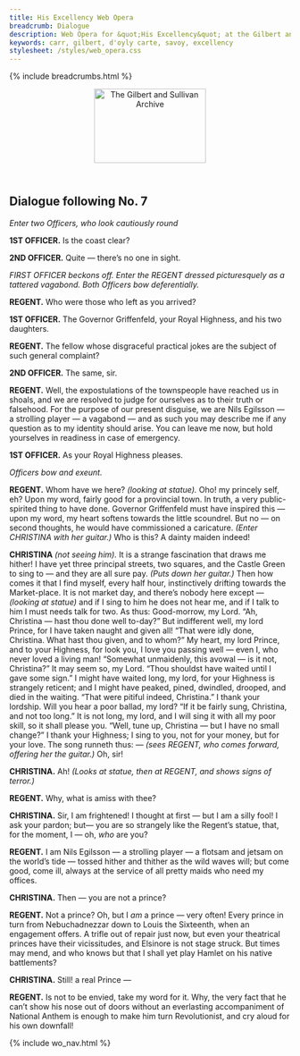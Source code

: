 ```yaml
---
title: His Excellency Web Opera
breadcrumb: Dialogue
description: Web Opera for &quot;His Excellency&quot; at the Gilbert and Sullivan Archive
keywords: carr, gilbert, d'oyly carte, savoy, excellency
stylesheet: /styles/web_opera.css
---
```


{% include breadcrumbs.html %}
<header>
    <a href="../../index.html"><img src="https://gsarchive.net/layout/images/logo3sm.jpg" alt="The Gilbert and Sullivan Archive" width="200" height="133" border="0"></a>
    <div class=titlecard style="background-color: #515056; background-image: url(../graphics/title.gif)" title="His Excellency"></div>
</header>

## Dialogue following No. 7

*Enter two Officers, who look cautiously round*

**1ST OFFICER.** Is the coast clear?

**2ND OFFICER.** Quite — there’s no one in sight.

*FIRST OFFICER beckons off. Enter the REGENT dressed picturesquely as a tattered vagabond.
Both Officers bow deferentially.*

**REGENT.** Who were those who left as you arrived?

**1ST OFFICER.** The Governor Griffenfeld, your Royal Highness, and his two daughters.

**REGENT.** The fellow whose disgraceful practical jokes are the subject of such general
complaint? 

**2ND OFFICER.** The same, sir.

**REGENT.** Well, the expostulations of the townspeople have reached us in shoals, and we are
resolved to judge for ourselves as to their truth or falsehood. For the purpose of
our present disguise, we are Nils Egilsson — a strolling player — a vagabond —
and as such you may describe me if any question as to my identity should arise.
You can leave me now, but hold yourselves in readiness in case of emergency.

**1ST OFFICER.** As your Royal Highness pleases.

*Officers bow and exeunt.*

**REGENT.** Whom have we here? *(looking at statue).* Oho! my princely self, eh? Upon my
word, fairly good for a provincial town. In truth, a very public-spirited thing to
have done. Governor Griffenfeld must have inspired this — upon my word, my
heart softens towards the little scoundrel. But no — on second thoughts, he would
have commissioned a caricature. *(Enter CHRISTINA with her guitar.)* Who is this?
A dainty maiden indeed!

**CHRISTINA** *(not seeing him).* It is a strange fascination that draws me hither! I have yet three
principal streets, two squares, and the Castle Green to sing to — and they are all
sure pay. *(Puts down her guitar.)* Then how comes it that I find myself, every half
hour, instinctively drifting towards the Market-place. It is not market day, and
there’s nobody here except — *(looking at statue)* and if I sing to him he does not
hear me, and if I talk to him I must needs talk for two. As thus: Good-morrow, my
Lord. “Ah, Christina — hast thou done well to-day?” But indifferent well, my
lord Prince, for I have taken naught and given all! “That were idly done,
Christina. What hast thou given, and to whom?” My heart, my lord Prince, and to
your Highness, for look you, I love you passing well — even I, who never loved a
living man! “Somewhat unmaidenly, this avowal — is it not, Christina?” It may
seem so, my Lord. “Thou shouldst have waited until I gave some sign.” I might
have waited long, my lord, for your Highness is strangely reticent; and I might
have peaked, pined, dwindled, drooped, and died in the waiting. “That were
pitiful indeed, Christina.” I thank your lordship. Will you hear a poor ballad, my
lord? “If it be fairly sung, Christina, and not too long.” It is not long, my lord,
and I will sing it with all my poor skill, so it shall please you. “Well, tune up,
Christina — but I have no small change?” I thank your Highness; I sing to you, not
for your money, but for your love. The song runneth thus: — *(sees REGENT, who
comes forward, offering her the guitar.)* Oh, sir!

**CHRISTINA.** Ah! *(Looks at statue, then at REGENT, and shows signs of terror.)*

**REGENT.** Why, what is amiss with thee?

**CHRISTINA.** Sir, I am frightened! I thought at first — but I am a silly fool! I ask your pardon;
but— you are so strangely like the Regent’s statue, that, for the moment, I — oh,
*who* are you?

**REGENT.** I am Nils Egilsson — a strolling player — a flotsam and jetsam on the world’s
tide — tossed hither and thither as the wild waves will; but come good, come ill,
always at the service of all pretty maids who need my offices.

**CHRISTINA.** Then — you are not a prince?

**REGENT.** Not a prince? Oh, but I *am* a prince — very often! Every prince in turn from
Nebuchadnezzar down to Louis the Sixteenth, when an engagement offers. A
trifle out of repair just now, but even your theatrical princes have their
vicissitudes, and Elsinore is not stage struck. But times may mend, and who
knows but that I shall yet play Hamlet on his native battlements?

**CHRISTINA.** Still! a real Prince —

**REGENT.** Is not to be envied, take my word for it. Why, the very fact that he can’t show his
nose out of doors without an everlasting accompaniment of National Anthem is
enough to make him turn Revolutionist, and cry aloud for his own downfall!

{% include wo_nav.html %}
